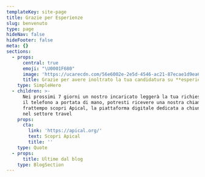 ```yaml
---
templateKey: site-page
title: Grazie per Esperienze
slug: benvenuto
type: page
hideNav: false
hideFooter: false
meta: {}
sections:
  - props:
      central: true
      emoji: "\U0001F680"
      image: 'https://ucarecdn.com/56e6002e-2e5d-4546-ac21-87ecae1d9ea6/'
      title: Grazie per avere inoltrato la tua candidatura su **esperienze.com**
    type: SimpleHero
  - children: >-
      Nei prossimi 7 giorni un nostro incaricato leggerà la tua richiesta. Tieni
      il telefono a portata di mano, potresti ricevere una nostra chiamata! Nel
      frattempo scopri Apical, la piattaforma digitale dedicata a chiunque operi
      nel settore travel
    props:
      cta:
        link: 'https://apical.org/'
        text: Scopri Apical
        title: ''
    type: Quote
  - props:
      title: Ultime dal blog
    type: BlogSection
---
```


